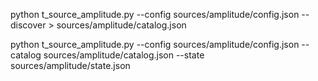 python t_source_amplitude.py --config sources/amplitude/config.json --discover > sources/amplitude/catalog.json

python t_source_amplitude.py --config sources/amplitude/config.json --catalog sources/amplitude/catalog.json  --state sources/amplitude/state.json
